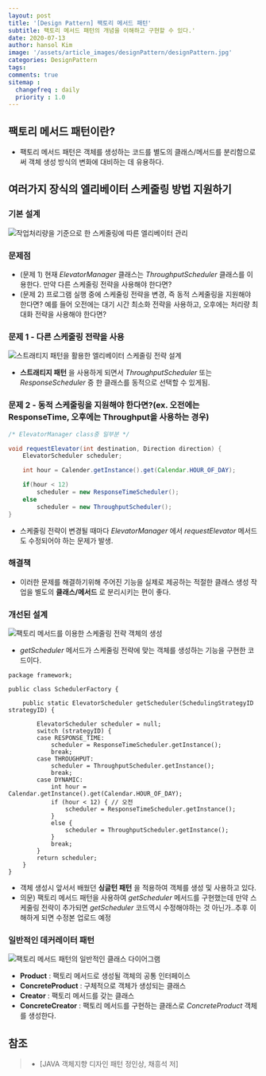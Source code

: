 ```yaml
---
layout: post
title: '[Design Pattern] 팩토리 메서드 패턴'
subtitle: 팩토리 메서드 패턴의 개념을 이해하고 구현할 수 있다.'
date: 2020-07-13
author: hansol Kim
image: '/assets/article_images/designPattern/designPattern.jpg'
categories: DesignPattern
tags: 
comments: true
sitemap :
  changefreq : daily
  priority : 1.0
---
```


## 팩토리 메서드 패턴이란?

* 팩토리 메서드 패턴은 객체를 생성하는 코드를 별도의 클래스/메서드를 분리함으로써 객체 생성 방식의 변화에 대비하는 데 유용하다.

## 여러가지 장식의 엘리베이터 스케줄링 방법 지원하기

### 기본 설계
![작업처리량을 기준으로 한 스케줄링에 따른 엘리베이터 관리](https://user-images.githubusercontent.com/31653025/87274377-96e89a00-c516-11ea-9323-fbb573c77eb4.JPG)

### 문제점
* (문제 1) 현재 *ElevatorManager* 클래스는 *ThroughputScheduler* 클래스를 이용한다. 만약 다른 스케줄링 전략을 사용해야 한다면?
* (문제 2) 프로그램 실행 중에 스케줄링 전략을 변경, 즉 동적 스케줄링을 지원해야 한다면? 예를 들어 오전에는 대기 시간 최소화 전략을 사용하고, 오후에는 처리량 최대화 전략을 사용해야 한다면?

### 문제 1 - 다른 스케줄링 전략을 사용
![스트래티지 패턴을 활용한 엘리베이터 스케줄링 전략 설계](https://user-images.githubusercontent.com/31653025/87274372-95b76d00-c516-11ea-88f7-f0927b4ec60f.JPG)

* **스트래티지 패턴** 을 사용하게 되면서 *ThroughputScheduler* 또는 *ResponseScheduler* 중 한 클래스를 동적으로 선택할 수 있게됨.


### 문제 2 - 동적 스케줄링을 지원해야 한다면?(ex. 오전에는 ResponseTime, 오후에는 Throughput을 사용하는 경우)

~~~java
/* ElevatorManager class중 일부분 */

void requestElevator(int destination, Direction direction) {
	ElevatorScheduler scheduler;

	int hour = Calender.getInstance().get(Calendar.HOUR_OF_DAY);

	if(hour < 12)
		scheduler = new ResponseTimeScheduler();
	else
		scheduler = new ThroughputScheduler();
}
~~~
* 스케줄링 전략이 변경될 때마다 *ElevatorManager* 에서 *requestElevator* 메서드도 수정되어야 하는 문제가 발생.

### 해결책
* 이러한 문제를 해결하기위해 주어진 기능을 실제로 제공하는 적절한 클래스 생성 작업을 별도의 **클래스/메서드** 로 분리시키는 편이 좋다.


### 개선된 설계
![팩토리 메서드를 이용한 스케줄링 전략 객체의 생성](https://user-images.githubusercontent.com/31653025/87274379-96e89a00-c516-11ea-84f5-02d5acb210cf.JPG)
* *getScheduler* 메서드가 스케줄링 전략에 맞는 객체를 생성하는 기능을 구현한 코드이다.

```
package framework;

public class SchedulerFactory {

	public static ElevatorScheduler getScheduler(SchedulingStrategyID strategyID) {
		
		ElevatorScheduler scheduler = null;
		switch (strategyID) {
		case RESPONSE_TIME:
			scheduler = ResponseTimeScheduler.getInstance();
			break;
		case THROUGHPUT:
			scheduler = ThroughputScheduler.getInstance();
			break;
		case DYNAMIC:
			int hour = Calendar.getInstance().get(Calendar.HOUR_OF_DAY);
			if (hour < 12) { // 오전			
				scheduler = ResponseTimeScheduler.getInstance();
			}
			else {
				scheduler = ThroughputScheduler.getInstance();
			}
			break;
		}
		return scheduler;
	}
}
```
* 객체 생성시 앞서서 배웠던 **싱글턴 패턴** 을 적용하여 객체를 생성 및 사용하고 있다.
* 의문) 팩토리 메서드 패턴을 사용하여 *getScheduler* 메서드를 구현했는데 만약 스케줄링 전략이 추가되면 *getScheduler* 코드역시 수정해야하는 것 아닌가..추후 이해하게 되면 수정본 업로드 예정

### 일반적인 데커레이터 패턴
![팩토리 메서드 패턴의 일반적인 클래스 다이어그램](https://user-images.githubusercontent.com/31653025/87276842-19c02380-c51c-11ea-92e6-f64ffea3faf2.JPG)

* **Product** : 팩토리 메서드로 생성될 객체의 공통 인터페이스
* **ConcreteProduct** : 구체적으로 객체가 생성되는 클래스
* **Creator** : 팩토리 메서드를 갖는 클래스
* **ConcreteCreator** : 팩토리 메서드를 구현하는 클래스로 *ConcreteProduct* 객체를 생성한다.

## 참조
> - [JAVA 객체지향 디자인 패턴 정인상, 채흥석 저]